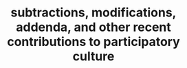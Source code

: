 ---
ee_id_show: '198'
title: subtractions, modifications, addenda, and other recent contributions to participatory
  culture
url: subtractions-modifications-addenda-and-other-recent-contributions-to-partic
live_url:
year: '2006'
venue: Team Gallery
state_country: New York
type:
dates:
wwwnews:
wwweblast:
pitch: "​Show that wz about re-using content / techniques. "
ps:
download:
layout: shows
---